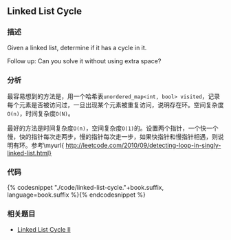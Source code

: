 ## Linked List Cycle


### 描述

Given a linked list, determine if it has a cycle in it.

Follow up:
Can you solve it without using extra space?


### 分析

最容易想到的方法是，用一个哈希表`unordered_map<int, bool> visited`，记录每个元素是否被访问过，一旦出现某个元素被重复访问，说明存在环。空间复杂度`O(n)`，时间复杂度`O(N)`。

最好的方法是时间复杂度`O(n)`，空间复杂度`O(1)`的。设置两个指针，一个快一个慢，快的指针每次走两步，慢的指针每次走一步，如果快指针和慢指针相遇，则说明有环。参考\myurl{ http://leetcode.com/2010/09/detecting-loop-in-singly-linked-list.html}


### 代码

{% codesnippet "./code/linked-list-cycle."+book.suffix, language=book.suffix %}{% endcodesnippet %}


### 相关题目

* [Linked List Cycle II](linked-list-cycle-ii.md)
